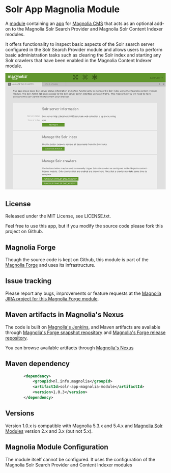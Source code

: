 Solr App Magnolia Module
=======================

A [module](https://documentation.magnolia-cms.com/display/DOCS/Modules) containing an [app](https://documentation.magnolia-cms.com/display/DOCS/Apps) for [Magnolia CMS](http://www.magnolia-cms.com) 
that acts as an optional add-on to the Magnolia Solr Search Provider and Magnolia Solr Content Indexer modules.

It offers functionality to inspect basic aspects of the Solr search server configured in the Solr Search Provider module and allows users to perform basic administration tasks 
such as clearing the Solr index and starting any Solr crawlers that have been enabled in the Magnolia Content Indexer module.

![Solr App Screenshot](https://raw.githubusercontent.com/infonl/solr-app-magnolia-module/master/img/solr-app-screenshot.png?raw=true)

License
-------
Released under the MIT License, see LICENSE.txt. 

Feel free to use this app, but if you modify the source code please fork this project on Github.

Magnolia Forge
--------------
Though the source code is kept on Github, this module is part of the [Magnolia Forge](http://forge.magnolia-cms.com/) and uses its infrastructure.

Issue tracking
--------------
Please report any bugs, improvements or feature requests at the [Magnolia JIRA project for this Magnolia Forge module](https://jira.magnolia-cms.com/projects/SOLRAPP).

Maven artifacts in Magnolia's Nexus
---------------------------------
The code is built on [Magnolia's Jenkins](https://jenkins.magnolia-cms.com/view/Forge/job/forge_solr-app-magnolia-module/), and Maven artifacts are available through [Magnolia's Forge snapshot repository](https://nexus.magnolia-cms.com/content/repositories/magnolia.forge.snapshots/) and [Magnolia's Forge release repository](https://nexus.magnolia-cms.com/content/repositories/magnolia.forge.releases/). 

You can browse available artifacts through [Magnolia's Nexus](http://nexus.magnolia-cms.com/)

Maven dependency
-----------------
```xml
        <dependency>
            <groupId>nl.info.magnolia</groupId>                  
            <artifactId>solr-app-magnolia-module</artifactId>
            <version>1.0.3</version>
        </dependency>
```

Versions
-----------------
Version 1.0.x is compatible with Magnolia 5.3.x and 5.4.x and [Magnolia Solr Modules](https://documentation.magnolia-cms.com/display/DOCS/Solr+module) version 2.x and 3.x (but not 5.x).

Magnolia Module Configuration
-----------------
The module itself cannot be configured. It uses the configuration of the Magnolia Solr Search Provider and Content Indexer modules 